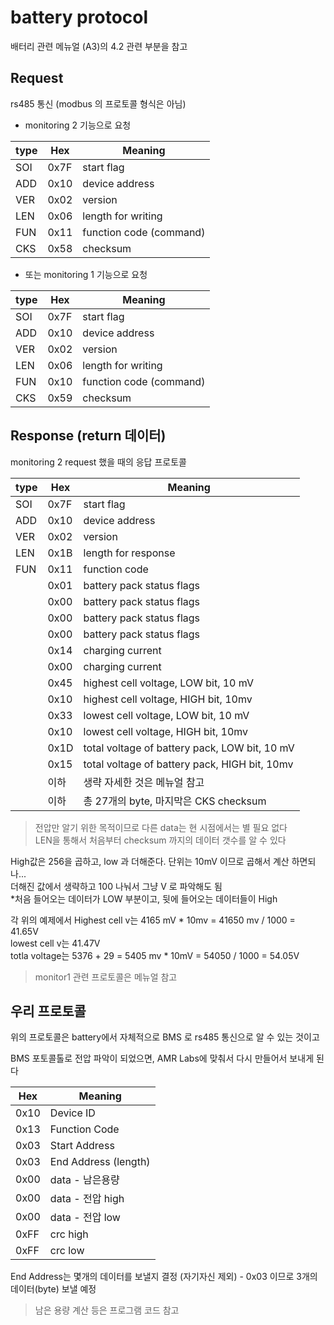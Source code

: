 # battery protocol
배터리 관련 메뉴얼 (A3)의 4.2 관련 부분을 참고

## Request  
rs485 통신 (modbus 의 프로토콜 형식은 아님)   

- monitoring 2 기능으로 요청

| type | Hex | Meaning |
| --- | --- | --- |  
| SOI | 0x7F | start flag |
| ADD | 0x10 | device address |
| VER | 0x02 | version |
| LEN | 0x06 | length for writing |
| FUN | 0x11 | function code (command) |
| CKS | 0x58 | checksum |


- 또는 monitoring 1 기능으로 요청  

| type | Hex | Meaning |
| --- | --- | --- |  
| SOI | 0x7F | start flag |
| ADD | 0x10 | device address |
| VER | 0x02 | version |
| LEN | 0x06 | length for writing |
| FUN | 0x10 | function code (command) |
| CKS | 0x59 | checksum |


## Response (return 데이터)

monitoring 2 request 했을 때의 응답 프로토콜   

| type | Hex | Meaning |
| --- | --- | --- |  
| SOI | 0x7F | start flag |
| ADD | 0x10 | device address |
| VER | 0x02 | version |
| LEN | 0x1B | length for response |
| FUN | 0x11 | function code |
|  | 0x01 | battery pack status flags |
|  | 0x00 | battery pack status flags |
|  | 0x00 | battery pack status flags |
|  | 0x00 | battery pack status flags |
|  | 0x14 | charging current |
|  | 0x00 | charging current |
|  | 0x45 | highest cell voltage, LOW bit, 10 mV |
|  | 0x10 | highest cell voltage, HIGH bit, 10mv|
|  | 0x33 | lowest cell voltage, LOW bit, 10 mV |
|  | 0x10 | lowest cell voltage, HIGH bit, 10mv|
|  | 0x1D | total voltage of battery pack, LOW bit, 10 mV |
|  | 0x15 | total voltage of battery pack,   HIGH bit, 10mv|
| | 이하 | 생략 자세한 것은 메뉴얼 참고 |
| | 이하 | 총 27개의 byte, 마지막은 CKS checksum |

> 전압만 알기 위한 목적이므로 다른 data는 현 시점에서는 별 필요 없다    
> LEN을 통해서 처음부터 checksum 까지의 데이터 갯수를 알 수 있다   


High값은 256을 곱하고, low 과 더해준다. 단위는 10mV 이므로 곱해서 계산 하면되나...   
더해진 값에서 생략하고 100 나눠서 그냥 V 로 파악해도 됨   
*처음 들어오는 데이터가 LOW 부분이고, 뒷에 들어오는 데이터들이 High

각 위의 예제에서 Highest cell v는 4165 mV * 10mv = 41650 mv / 1000 = 41.65V     
lowest cell v는 41.47V   
totla voltage는 5376 + 29 = 5405 mv * 10mV  = 54050 / 1000 = 54.05V

> monitor1 관련 프로토콜은 메뉴얼 참고


## 우리 프로토콜
위의 프로토콜은 battery에서 자체적으로 BMS 로 rs485 통신으로 알 수 있는 것이고   

BMS 포토콜톨로 전압 파악이 되었으면, AMR Labs에 맞춰서 다시 만들어서 보내게 된다

| Hex | Meaning |
| --- | --- |  
| 0x10 | Device ID |
| 0x13 | Function Code |
| 0x03 | Start Address |
| 0x03 | End Address (length) |
| 0x00 | data - 남은용량 |
| 0x00 | data - 전압 high |
| 0x00 | data - 전압 low |
| 0xFF | crc high |
| 0xFF | crc low |

End Address는 몇개의 데이터를 보낼지 결정 (자기자신 제외)   - 0x03 이므로 3개의 데이터(byte) 보낼 예정

> 남은 용량 계산 등은 프로그램 코드 참고




